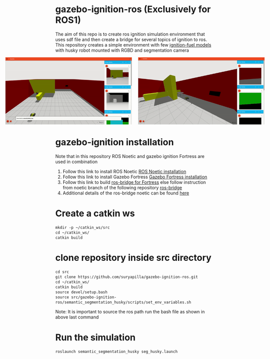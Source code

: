# gazebo-ignition-ros (Exclusively for ROS1)
The aim of this repo is to create ros ignition simulation environment that uses sdf file and then create a bridge for several topics of ignition to ros. This repository creates a simple environment with few [ignition-fuel models](https://app.gazebosim.org/fuel/models) with husky robot mounted with RGBD and segmentation camera


<div style="display: flex; justify-content: center;">
  <img src="semantic_segmentation_husky/gifs/sim1.gif" width="400" alt="Semantic segmentation camera" style="margin-right: 20px;">
  <img src="semantic_segmentation_husky/gifs/sim2.gif" width="400" alt="Depth camera simulation">
</div>

# gazebo-ignition installation
Note that in this repository ROS Noetic and gazebo ignition Fortress are used in combination
1. Follow this link to install ROS Noetic [ROS Noetic installation](https://wiki.ros.org/noetic/Installation/Ubuntu)
2. Follow this link to install Gazebo Fortress [Gazebo Fortress installation](https://gazebosim.org/docs/fortress/install_ubuntu)
3. Follow this link to build [ros-bridge for Fortress](https://gazebosim.org/docs/fortress/ros_integration) else follow instruction from noetic branch of the following repository [ros-bridge](https://github.com/gazebosim/ros_gz/tree/noetic)
4. Additional details of the ros-bridge noetic can be found [here](https://github.com/gazebosim/ros_gz/tree/noetic/ros_ign_bridge)

# Create a catkin ws

```
mkdir -p ~/catkin_ws/src
cd ~/catkin_ws/
catkin build

```

# clone repository inside src directory


```
cd src
git clone https://github.com/suryapilla/gazebo-ignition-ros.git
cd ~/catkin_ws/
catkin build
source devel/setup.bash
source src/gazebo-ignition-ros/semantic_segmentation_husky/scripts/set_env_variables.sh
```
Note: It is important to source the ros path run the bash file as shown in above last command

# Run the simulation
```
roslaunch semantic_segmentation_husky seg_husky.launch
```


